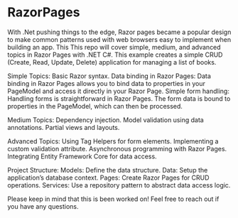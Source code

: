 ﻿# RazorPages
With .Net pushing things to the edge, Razor pages became a popular design to make common patterns used with web browsers easy to implement when building an app. This This repo will cover simple, medium, and advanced topics in Razor Pages with .NET C#. This example creates a simple CRUD (Create, Read, Update, Delete) application for managing a list of books.

Simple Topics:
Basic Razor syntax.
Data binding in Razor Pages: Data binding in Razor Pages allows you to bind data to properties in your PageModel and access it directly in your Razor Page.
Simple form handling: Handling forms is straightforward in Razor Pages. The form data is bound to properties in the PageModel, which can then be processed.

Medium Topics:
Dependency injection.
Model validation using data annotations.
Partial views and layouts.

Advanced Topics:
Using Tag Helpers for form elements.
Implementing a custom validation attribute.
Asynchronous programming with Razor Pages.
Integrating Entity Framework Core for data access.

Project Structure:
Models: Define the data structure.
Data: Setup the application’s database context.
Pages: Create Razor Pages for CRUD operations.
Services: Use a repository pattern to abstract data access logic.


Please keep in mind that this is been worked on! Feel free to reach out if you have any questions.
